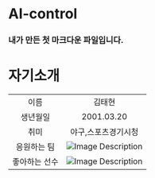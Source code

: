 # AI-control

### 내가 만든 첫 마크다운 파일입니다.

# 자기소개

|  |  |
| :--: | :--: |
| 이름 | 김태현 |
| 생년월일  | 2001.03.20 |
| 취미 | 야구,스포츠경기시청 |
| 응원하는 팀 |![Image Description](https://search.naver.com/search.naver?sm=tab_hty.top&where=image&query=%EC%97%94%EC%94%A8+%EB%8B%A4%EC%9D%B4%EB%85%B8%EC%8A%A4&oquery=%EA%B0%95%EB%B0%B1%ED%98%B8&tqi=hzX3usprvN8ssRhxGzsssssssZh-331360#)
| 좋아하는 선수 |![Image Description](https://search.naver.com/search.naver?sm=tab_hty.top&where=image&query=%EA%B0%95%EB%B0%B1%ED%98%B8&oquery=%EC%97%94%EC%94%A8%EB%8B%A4%EC%9D%B4%EB%85%B8%EC%8A%A4&tqi=hzX2wsprvTVssQwLdgCssssssz4-108622#)
